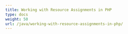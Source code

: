 ```yaml
---
title: Working with Resource Assignments in PHP
type: docs
weight: 50
url: /java/working-with-resource-assignments-in-php/
---
```


